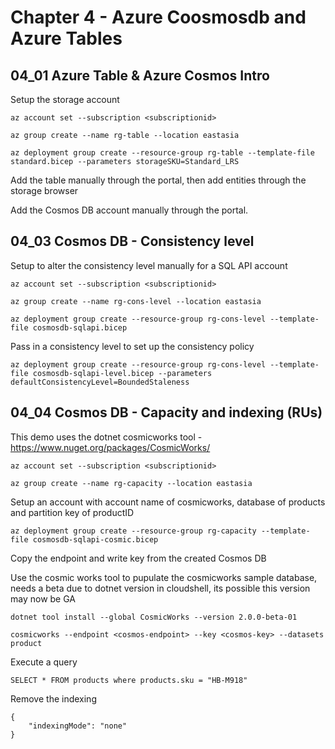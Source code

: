 # Chapter 4 - Azure Coosmosdb and Azure Tables

## 04_01 Azure Table & Azure Cosmos Intro

Setup the storage account

    az account set --subscription <subscriptionid>

    az group create --name rg-table --location eastasia

    az deployment group create --resource-group rg-table --template-file standard.bicep --parameters storageSKU=Standard_LRS 

Add the table manually through the portal, then add entities through the storage browser

Add the Cosmos DB account manually through the portal.


## 04_03 Cosmos DB - Consistency level

Setup to alter the consistency level manually for a SQL API account

    az account set --subscription <subscriptionid>

    az group create --name rg-cons-level --location eastasia

    az deployment group create --resource-group rg-cons-level --template-file cosmosdb-sqlapi.bicep

Pass in a consistency level to set up the consistency policy

    az deployment group create --resource-group rg-cons-level --template-file cosmosdb-sqlapi-level.bicep --parameters defaultConsistencyLevel=BoundedStaleness


## 04_04 Cosmos DB - Capacity and indexing (RUs)

This demo uses the dotnet cosmicworks tool - https://www.nuget.org/packages/CosmicWorks/

    az account set --subscription <subscriptionid>

    az group create --name rg-capacity --location eastasia

Setup an account with account name of cosmicworks, database of products and partition key of productID

    az deployment group create --resource-group rg-capacity --template-file cosmosdb-sqlapi-cosmic.bicep

Copy the endpoint and write key from the created Cosmos DB

Use the cosmic works tool to pupulate the cosmicworks sample database, needs a beta due to dotnet version in cloudshell, its possible this version may now be GA

    dotnet tool install --global CosmicWorks --version 2.0.0-beta-01

    cosmicworks --endpoint <cosmos-endpoint> --key <cosmos-key> --datasets product

Execute a query

    SELECT * FROM products where products.sku = "HB-M918"

Remove the indexing

    {
        "indexingMode": "none"
    }
